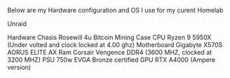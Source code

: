 Below are my Hardware configuration and OS I use for my curent Homelab

Unraid

Hardware
  Chasis
    Rosewill 4u Bitcoin Mining Case
  CPU
    Ryzen 9 5950X (Under volted and clock locked at 4.00 ghz)
  Motherboard
    Gigabyte X570S AORUS ELITE AX
  Ram
    Corsair Vengence DDR4 (3600 MHZ, clocked at 3200 MHZ)
  PSU
    750w EVGA Bronze certified
  GPU
    RTX A4000 (Ampere version)
    
  

